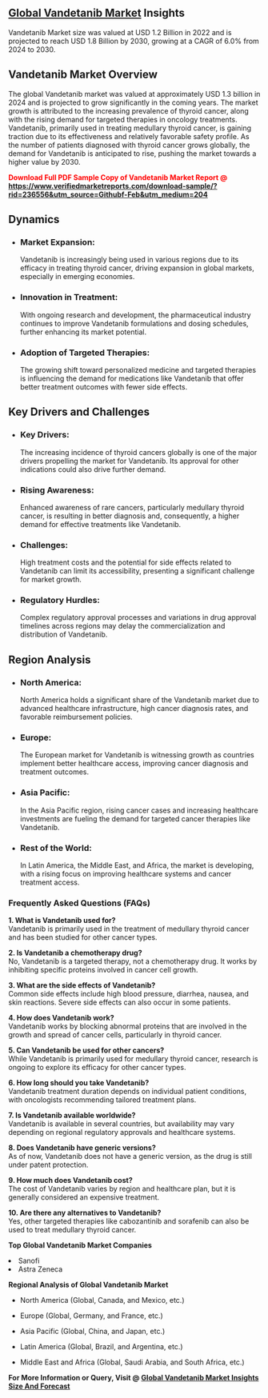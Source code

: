 <h2><a href="https://www.verifiedmarketreports.com/download-sample/?rid=236556&amp;utm_source=Githubf&amp;utm_medium=204" target="_blank">Global Vandetanib Market</a> Insights</h2><p>Vandetanib Market size was valued at USD 1.2 Billion in 2022 and is projected to reach USD 1.8 Billion by 2030, growing at a CAGR of 6.0% from 2024 to 2030.</p><p> <h2>Vandetanib Market Overview</h2> <p>The global Vandetanib market was valued at approximately USD 1.3 billion in 2024 and is projected to grow significantly in the coming years. The market growth is attributed to the increasing prevalence of thyroid cancer, along with the rising demand for targeted therapies in oncology treatments. Vandetanib, primarily used in treating medullary thyroid cancer, is gaining traction due to its effectiveness and relatively favorable safety profile. As the number of patients diagnosed with thyroid cancer grows globally, the demand for Vandetanib is anticipated to rise, pushing the market towards a higher value by 2030.</p> <p><strong><p><span class=""><span style="color: #ff0000;"><strong>Download Full PDF Sample Copy of Vandetanib Market Report</strong> @ </span><a href="https://www.verifiedmarketreports.com/download-sample/?rid=236556&amp;utm_source=Githubf-Feb&amp;utm_medium=204" target="_blank">https://www.verifiedmarketreports.com/download-sample/?rid=236556&amp;utm_source=Githubf-Feb&amp;utm_medium=204</a></span></p></strong></p> <h2>Dynamics</h2> <ul> <li><h3>Market Expansion: </h3>Vandetanib is increasingly being used in various regions due to its efficacy in treating thyroid cancer, driving expansion in global markets, especially in emerging economies.</li> <li><h3>Innovation in Treatment: </h3>With ongoing research and development, the pharmaceutical industry continues to improve Vandetanib formulations and dosing schedules, further enhancing its market potential.</li> <li><h3>Adoption of Targeted Therapies: </h3>The growing shift toward personalized medicine and targeted therapies is influencing the demand for medications like Vandetanib that offer better treatment outcomes with fewer side effects.</li> </ul> <h2>Key Drivers and Challenges</h2> <ul> <li><h3>Key Drivers: </h3>The increasing incidence of thyroid cancers globally is one of the major drivers propelling the market for Vandetanib. Its approval for other indications could also drive further demand.</li> <li><h3>Rising Awareness: </h3>Enhanced awareness of rare cancers, particularly medullary thyroid cancer, is resulting in better diagnosis and, consequently, a higher demand for effective treatments like Vandetanib.</li> <li><h3>Challenges: </h3>High treatment costs and the potential for side effects related to Vandetanib can limit its accessibility, presenting a significant challenge for market growth.</li> <li><h3>Regulatory Hurdles: </h3>Complex regulatory approval processes and variations in drug approval timelines across regions may delay the commercialization and distribution of Vandetanib.</li> </ul> <h2>Region Analysis</h2> <ul> <li><h3>North America: </h3>North America holds a significant share of the Vandetanib market due to advanced healthcare infrastructure, high cancer diagnosis rates, and favorable reimbursement policies.</li> <li><h3>Europe: </h3>The European market for Vandetanib is witnessing growth as countries implement better healthcare access, improving cancer diagnosis and treatment outcomes.</li> <li><h3>Asia Pacific: </h3>In the Asia Pacific region, rising cancer cases and increasing healthcare investments are fueling the demand for targeted cancer therapies like Vandetanib.</li> <li><h3>Rest of the World: </h3>In Latin America, the Middle East, and Africa, the market is developing, with a rising focus on improving healthcare systems and cancer treatment access.</li> </ul> <h3>Frequently Asked Questions (FAQs)</h3> <p><strong>1. What is Vandetanib used for?</strong><br>Vandetanib is primarily used in the treatment of medullary thyroid cancer and has been studied for other cancer types.</p> <p><strong>2. Is Vandetanib a chemotherapy drug?</strong><br>No, Vandetanib is a targeted therapy, not a chemotherapy drug. It works by inhibiting specific proteins involved in cancer cell growth.</p> <p><strong>3. What are the side effects of Vandetanib?</strong><br>Common side effects include high blood pressure, diarrhea, nausea, and skin reactions. Severe side effects can also occur in some patients.</p> <p><strong>4. How does Vandetanib work?</strong><br>Vandetanib works by blocking abnormal proteins that are involved in the growth and spread of cancer cells, particularly in thyroid cancer.</p> <p><strong>5. Can Vandetanib be used for other cancers?</strong><br>While Vandetanib is primarily used for medullary thyroid cancer, research is ongoing to explore its efficacy for other cancer types.</p> <p><strong>6. How long should you take Vandetanib?</strong><br>Vandetanib treatment duration depends on individual patient conditions, with oncologists recommending tailored treatment plans.</p> <p><strong>7. Is Vandetanib available worldwide?</strong><br>Vandetanib is available in several countries, but availability may vary depending on regional regulatory approvals and healthcare systems.</p> <p><strong>8. Does Vandetanib have generic versions?</strong><br>As of now, Vandetanib does not have a generic version, as the drug is still under patent protection.</p> <p><strong>9. How much does Vandetanib cost?</strong><br>The cost of Vandetanib varies by region and healthcare plan, but it is generally considered an expensive treatment.</p> <p><strong>10. Are there any alternatives to Vandetanib?</strong><br>Yes, other targeted therapies like cabozantinib and sorafenib can also be used to treat medullary thyroid cancer.</p> </p><p><strong>Top Global Vandetanib Market Companies</strong></p><div data-test-id=""><p><li>Sanofi</li><li> Astra Zeneca</li></p><div><strong>Regional Analysis of&nbsp;Global Vandetanib Market</strong></div><ul><li dir="ltr"><p dir="ltr">North America&nbsp;(Global, Canada, and Mexico, etc.)</p></li><li dir="ltr"><p dir="ltr">Europe (Global, Germany, and France, etc.)</p></li><li dir="ltr"><p dir="ltr">Asia Pacific&nbsp;(Global, China, and Japan, etc.)</p></li><li dir="ltr"><p dir="ltr">Latin America&nbsp;(Global, Brazil, and Argentina, etc.)</p></li><li dir="ltr">Middle East and Africa&nbsp;(Global, Saudi Arabia, and South Africa, etc.)</li></ul><p><strong>For More Information or Query, Visit @&nbsp;</strong><strong><a href="https://www.verifiedmarketreports.com/product/vandetanib-market/?utm_source=Githubf&amp;utm_medium=204" target="_blank">Global Vandetanib Market Insights Size And Forecast</a></strong></p></div>

